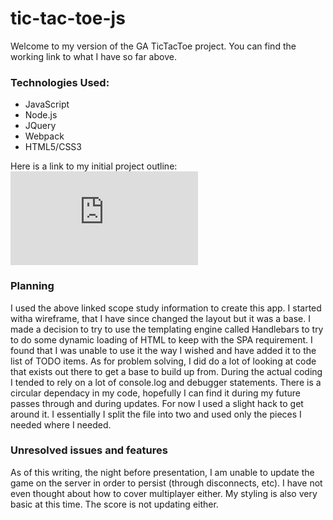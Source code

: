 # tic-tac-toe-js
Welcome to my version of the GA TicTacToe project. You can find the working link to what I have so far above.

### Technologies Used: 
* JavaScript
* Node.js
* JQuery
* Webpack
* HTML5/CSS3

Here is a link to my initial project outline: 
![Scopy study project](https://git.generalassemb.ly/cymbiotica/game-project-scope-study/blob/response/study.md)

### Planning
I used the above linked scope study information to create this app. I started witha wireframe, that I have since changed the layout but it was a base. I made a decision to try to use the templating engine called Handlebars to try to do some dynamic loading of HTML to keep with the SPA requirement. I found that I was unable to use it the way I wished and have added it to the list of TODO items.
As for problem solving, I did do a lot of looking at code that exists out there to get a base to build up from. During the actual coding I tended to rely on a lot of console.log and debugger statements. 
There is a circular dependacy in my code, hopefully I can find it during my future passes through and during updates. For now I used a slight hack to get around it. I essentially I split the file into two and used only the pieces I needed where I needed. 

### Unresolved issues and features
As of this writing, the night before presentation, I am unable to update the game on the server in order to persist (through disconnects, etc). I have not even thought about how to cover multiplayer either. My styling is also very basic at this time. The score is not updating either. 


